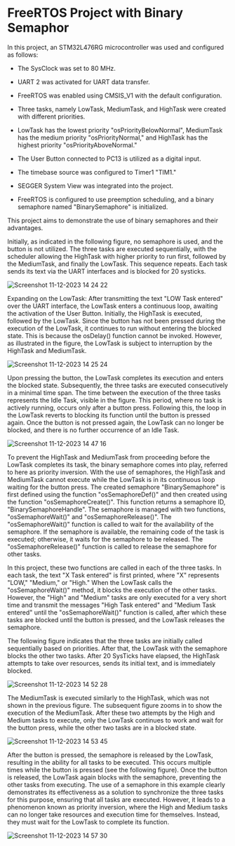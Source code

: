 # FreeRTOS Project with Binary Semaphor  

In this project, an STM32L476RG microcontroller was used and configured as follows:

- The SysClock was set to 80 MHz.

- UART 2 was activated for UART data transfer.

- FreeRTOS was enabled using CMSIS_V1 with the default configuration.

- Three tasks, namely LowTask, MediumTask, and HighTask were created with different priorities.

- LowTask has the lowest priority "osPriorityBelowNormal", MediumTask has the medium priority "osPriorityNormal," and HighTask has the highest priority "osPriorityAboveNormal."

- The User Button connected to PC13 is utilized as a digital input.

- The timebase source was configured to Timer1 "TIM1."

- SEGGER System View was integrated into the project.

- FreeRTOS is configured to use preemption scheduling, and a binary semaphore named "BinarySemaphore" is initialized.

This project aims to demonstrate the use of binary semaphores and their advantages. 

Initially, as indicated in the following figure, no semaphore is used, and the button is not utilized. The three tasks are executed sequentially, with the scheduler allowing 
the HighTask with higher priority to run first, followed by the MediumTask, and finally the LowTask. This sequence repeats. Each task sends its text via the UART interfaces 
and is blocked for 20 systicks.

![Screenshot 11-12-2023 14 24 22](https://github.com/ammaros86/FreeRTOS_STM32/assets/56800295/a8bd8b9f-7bb9-4e34-b469-9a3da18c91e8)

Expanding on the LowTask: After transmitting the text "LOW Task entered" over the UART interface, the LowTask enters a continuous loop, awaiting the activation of the User Button. 
Initially, the HighTask is executed, followed by the LowTask. Since the button has not been pressed during the execution of the LowTask, it continues to run without entering the
blocked state. This is because the osDelay() function cannot be invoked. However, as illustrated in the figure, the LowTask is subject to interruption by the HighTask and MediumTask.

![Screenshot 11-12-2023 14 25 24](https://github.com/ammaros86/FreeRTOS_STM32/assets/56800295/a0730826-6fb5-4284-a05b-2e0a28f15be9)

Upon pressing the button, the LowTask completes its execution and enters the blocked state. Subsequently, the three tasks are executed consecutively in a minimal time span. 
The time between the execution of the three tasks represents the Idle Task, visible in the figure. This period, where no task is actively running, occurs only after a button press. 
Following this, the loop in the LowTask reverts to blocking its function until the button is pressed again. Once the button is not pressed again, the LowTask can no longer be blocked, and 
there is no further occurrence of an Idle Task.

![Screenshot 11-12-2023 14 47 16](https://github.com/ammaros86/FreeRTOS_STM32/assets/56800295/945ff93e-5808-44d3-9a96-61c954513bbd)

To prevent the HighTask and MediumTask from proceeding before the LowTask completes its task, the binary semaphore comes into play, referred to here as priority inversion. With the use 
of semaphores, the HighTask and MediumTask cannot execute while the LowTask is in its continuous loop waiting for the button press. The created semaphore "BinarySemaphore" is first defined 
using the function "osSemaphoreDef()" and then created using the function "osSemaphoreCreate()". This function returns a semaphore ID, "BinarySemaphoreHandle". The semaphore is managed with
two functions, "osSemaphoreWait()" and "osSemaphoreRelease()". The "osSemaphoreWait()" function is called to wait for the availability of the semaphore. If the semaphore is available, the 
remaining code of the task is executed; otherwise, it waits for the semaphore to be released. The "osSemaphoreRelease()" function is called to release the semaphore for other tasks.

In this project, these two functions are called in each of the three tasks. In each task, the text "X Task entered" is first printed, where "X" represents "LOW," "Medium," or "High." 
When the LowTask calls the "osSemaphoreWait()" method, it blocks the execution of the other tasks. However, the "High" and "Medium" tasks are only executed for a very short time and transmit 
the messages "High Task entered" and "Medium Task entered" until the "osSemaphoreWait()" function is called, after which these tasks are blocked until the button is pressed, and the 
LowTask releases the semaphore.

The following figure indicates that the three tasks are initially called sequentially based on priorities. After that, the LowTask with the semaphore blocks the other two tasks.
After 20 SysTicks have elapsed, the HighTask attempts to take over resources, sends its initial text, and is immediately blocked. 

![Screenshot 11-12-2023 14 52 28](https://github.com/ammaros86/FreeRTOS_STM32/assets/56800295/e37f5be1-294c-46df-a85d-eb9132bd15b9)

The MediumTask is executed similarly to the HighTask, which was not shown in the previous figure. The subsequent figure zooms in to show the execution of the MediumTask. 
After these two attempts by the High and Medium tasks to execute, only the LowTask continues to work and wait for the button press, while the other two tasks are in a blocked state.

![Screenshot 11-12-2023 14 53 45](https://github.com/ammaros86/FreeRTOS_STM32/assets/56800295/c149b586-a0f4-4ee3-9aff-398052c59d8e)


After the button is pressed, the semaphore is released by the LowTask, resulting in the ability for all tasks to be executed. This occurs multiple times while the button is pressed (see the following figure). 
Once the button is released, the LowTask again blocks with the semaphore, preventing the other tasks from executing. The use of a semaphore in this example clearly demonstrates its effectiveness as a solution
to synchronize the three tasks for this purpose, ensuring that all tasks are executed. However, it leads to a phenomenon known as priority inversion, where the High and Medium tasks can no longer take resources 
and execution time for themselves. Instead, they must wait for the LowTask to complete its function.

![Screenshot 11-12-2023 14 57 30](https://github.com/ammaros86/FreeRTOS_STM32/assets/56800295/c6776625-f8e6-4d5b-b115-d63f87de1340)

